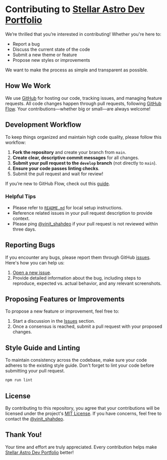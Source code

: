 # Contributing to [Stellar Astro Dev Portfolio](https://astro.build/themes/details/stellar-astro-dev-portfolio/)

We’re thrilled that you’re interested in contributing! Whether you're here to:

- Report a bug
- Discuss the current state of the code
- Submit a new theme or feature
- Propose new styles or improvements

We want to make the process as simple and transparent as possible.

## How We Work

We use [GitHub](https://github.com/vinitshahdeo/portfolio) for hosting our code, tracking issues, and managing feature requests. All code changes happen through pull requests, following [GitHub Flow](https://guides.github.com/introduction/flow/index.html). Your contributions—whether big or small—are always welcome!

## Development Workflow

To keep things organized and maintain high code quality, please follow this workflow:

1. **Fork the repository** and create your branch from `main`.
2. **Create clear, descriptive commit messages** for all changes.
3. **Submit your pull request to the `develop` branch** (not directly to `main`).
4. **Ensure your code passes linting checks**.
5. Submit the pull request and wait for review!

If you’re new to GitHub Flow, check out this [guide](https://guides.github.com/introduction/flow/index.html).

### Helpful Tips

- Please refer to [`README.md`](./README.md) for local setup instructions.
- Reference related issues in your pull request description to provide context.
- Please ping [@vinit_shahdeo](https://x.com/vinit_shahdeo) if your pull request is not reviewed within three days.

## Reporting Bugs

If you encounter any bugs, please report them through GitHub [issues](https://github.com/vinitshahdeo/portfolio/issues). Here's how you can help us:

1. [Open a new issue](https://github.com/vinitshahdeo/portfolio/issues/new).
2. Provide detailed information about the bug, including steps to reproduce, expected vs. actual behavior, and any relevant screenshots.

## Proposing Features or Improvements

To propose a new feature or improvement, feel free to:

1. Start a discussion in the [Issues](https://github.com/vinitshahdeo/portfolio/issues) section.
2. Once a consensus is reached, submit a pull request with your proposed changes.

## Style Guide and Linting

To maintain consistency across the codebase, make sure your code adheres to the existing style guide. Don't forget to lint your code before submitting your pull request. 

```bash
npm run lint
```

## License

By contributing to this repository, you agree that your contributions will be licensed under the project's [MIT License](https://github.com/vinitshahdeo/portfolio/blob/main/LICENSE). If you have concerns, feel free to contact the [@vinit_shahdeo](https://x.com/vinit_shahdeo).

## Thank You!

Your time and effort are truly appreciated. Every contribution helps make [Stellar Astro Dev Portfolio](https://astro.build/themes/details/stellar-astro-dev-portfolio/) better!
